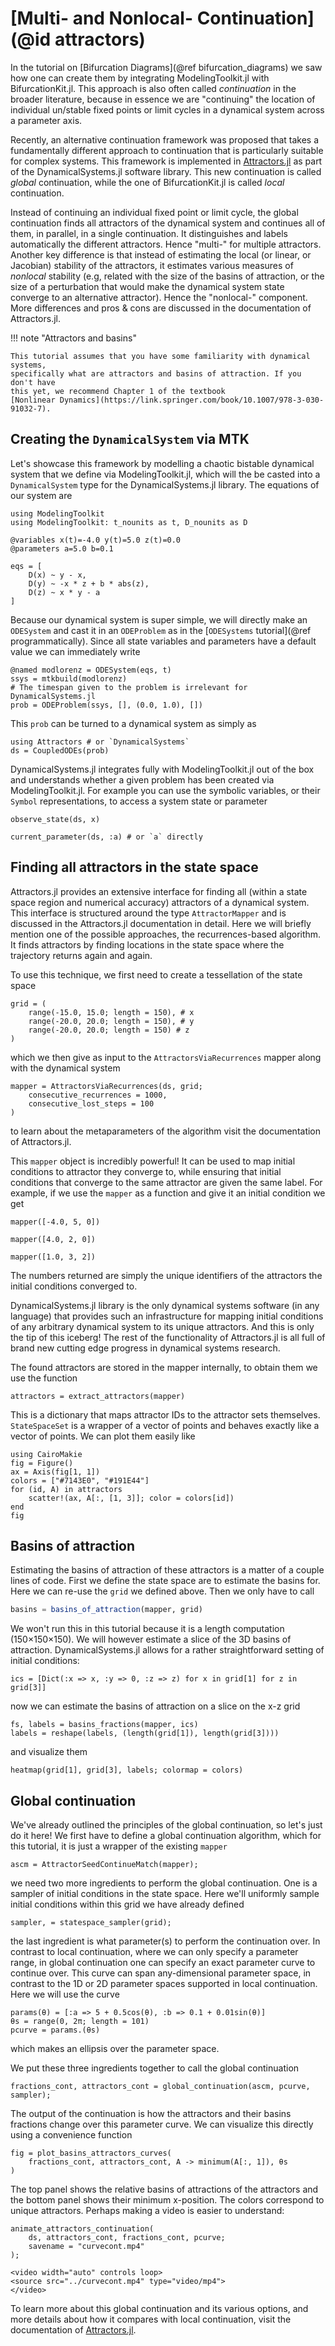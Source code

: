 # [Multi- and Nonlocal- Continuation](@id attractors)

In the tutorial on [Bifurcation Diagrams](@ref bifurcation_diagrams) we saw how one can create them by integrating ModelingToolkit.jl with BifurcationKit.jl.
This approach is also often called _continuation_ in the broader literature,
because in essence we are "continuing" the location of individual un/stable fixed points or limit cycles in a dynamical system across a parameter axis.

Recently, an alternative continuation framework was proposed that takes a fundamentally different approach to continuation that is particularly suitable for complex systems. This framework is implemented in [Attractors.jl](https://juliadynamics.github.io/DynamicalSystemsDocs.jl/attractors/stable/) as part of the DynamicalSystems.jl software library.
This new continuation is called _global_ continuation, while the one of BifurcationKit.jl is called _local_ continuation.

Instead of continuing an individual fixed point or limit cycle, the global continuation finds all attractors of the dynamical system and continues all of them, in parallel, in a single continuation. It distinguishes and labels automatically the different attractors.
Hence "multi-" for multiple attractors.
Another key difference is that instead of estimating the local (or linear, or Jacobian) stability of the attractors, it estimates various measures of _nonlocal_ stability (e.g, related with the size of the basins of attraction, or the size of a perturbation that would make the dynamical system state converge to an alternative attractor).
Hence the "nonlocal-" component.
More differences and pros & cons are discussed in the documentation of Attractors.jl.

!!! note "Attractors and basins"
    
    This tutorial assumes that you have some familiarity with dynamical systems,
    specifically what are attractors and basins of attraction. If you don't have
    this yet, we recommend Chapter 1 of the textbook
    [Nonlinear Dynamics](https://link.springer.com/book/10.1007/978-3-030-91032-7).

## Creating the `DynamicalSystem` via MTK

Let's showcase this framework by modelling a chaotic bistable dynamical system that we define via ModelingToolkit.jl, which will the be casted into a `DynamicalSystem` type for the DynamicalSystems.jl library. The equations of our system are

```@example Attractors
using ModelingToolkit
using ModelingToolkit: t_nounits as t, D_nounits as D

@variables x(t)=-4.0 y(t)=5.0 z(t)=0.0
@parameters a=5.0 b=0.1

eqs = [
    D(x) ~ y - x,
    D(y) ~ -x * z + b * abs(z),
    D(z) ~ x * y - a
]
```

Because our dynamical system is super simple, we will directly make an `ODESystem` and cast it in an `ODEProblem` as in the [`ODESystems` tutorial](@ref programmatically). Since all state variables and parameters have a default value we can immediately write

```@example Attractors
@named modlorenz = ODESystem(eqs, t)
ssys = mtkbuild(modlorenz)
# The timespan given to the problem is irrelevant for DynamicalSystems.jl
prob = ODEProblem(ssys, [], (0.0, 1.0), [])
```

This `prob` can be turned to a dynamical system as simply as

```@example Attractors
using Attractors # or `DynamicalSystems`
ds = CoupledODEs(prob)
```

DynamicalSystems.jl integrates fully with ModelingToolkit.jl out of the box and understands whether a given problem has been created via ModelingToolkit.jl. For example you can use the symbolic variables, or their `Symbol` representations, to access a system state or parameter

```@example Attractors
observe_state(ds, x)
```

```@example Attractors
current_parameter(ds, :a) # or `a` directly
```

## Finding all attractors in the state space

Attractors.jl provides an extensive interface for finding all (within a state space region and numerical accuracy) attractors of a dynamical system.
This interface is structured around the type `AttractorMapper` and is discussed in the Attractors.jl documentation in detail. Here we will briefly mention one of the possible approaches, the recurrences-based algorithm. It finds attractors by finding locations in the state space where the trajectory returns again and again.

To use this technique, we first need to create a tessellation of the state space

```@example Attractors
grid = (
    range(-15.0, 15.0; length = 150), # x
    range(-20.0, 20.0; length = 150), # y
    range(-20.0, 20.0; length = 150) # z
)
```

which we then give as input to the `AttractorsViaRecurrences` mapper along with the dynamical system

```@example Attractors
mapper = AttractorsViaRecurrences(ds, grid;
    consecutive_recurrences = 1000,
    consecutive_lost_steps = 100
)
```

to learn about the metaparameters of the algorithm visit the documentation of Attractors.jl.

This `mapper` object is incredibly powerful! It can be used to map initial conditions to attractor they converge to, while ensuring that initial conditions that converge to the same attractor are given the same label.
For example, if we use the `mapper` as a function and give it an initial condition we get

```@example Attractors
mapper([-4.0, 5, 0])
```

```@example Attractors
mapper([4.0, 2, 0])
```

```@example Attractors
mapper([1.0, 3, 2])
```

The numbers returned are simply the unique identifiers of the attractors the initial conditions converged to.

DynamicalSystems.jl library is the only dynamical systems software (in any language) that provides such an infrastructure for mapping initial conditions of any arbitrary dynamical system to its unique attractors. And this is only the tip of this iceberg! The rest of the functionality of Attractors.jl is all full of brand new cutting edge progress in dynamical systems research.

The found attractors are stored in the mapper internally, to obtain them we
use the function

```@example Attractors
attractors = extract_attractors(mapper)
```

This is a dictionary that maps attractor IDs to the attractor sets themselves.
`StateSpaceSet` is a wrapper of a vector of points and behaves exactly like a vector of points. We can plot them easily like

```@example Attractors
using CairoMakie
fig = Figure()
ax = Axis(fig[1, 1])
colors = ["#7143E0", "#191E44"]
for (id, A) in attractors
    scatter!(ax, A[:, [1, 3]]; color = colors[id])
end
fig
```

## Basins of attraction

Estimating the basins of attraction of these attractors is a matter of a couple lines of code.
First we define the state space are to estimate the basins for.
Here we can re-use the `grid` we defined above. Then we only have to call

```julia
basins = basins_of_attraction(mapper, grid)
```

We won't run this in this tutorial because it is a length computation (150×150×150).
We will however estimate a slice of the 3D basins of attraction.
DynamicalSystems.jl allows for a rather straightforward setting of initial conditions:

```@example Attractors
ics = [Dict(:x => x, :y => 0, :z => z) for x in grid[1] for z in grid[3]]
```

now we can estimate the basins of attraction on a slice on the x-z grid

```@example Attractors
fs, labels = basins_fractions(mapper, ics)
labels = reshape(labels, (length(grid[1]), length(grid[3])))
```

and visualize them

```@example Attractors
heatmap(grid[1], grid[3], labels; colormap = colors)
```

## Global continuation

We've already outlined the principles of the global continuation, so let's just do it here!
We first have to define a global continuation algorithm, which for this tutorial,
it is just a wrapper of the existing `mapper`

```@example Attractors
ascm = AttractorSeedContinueMatch(mapper);
```

we need two more ingredients to perform the global continuation.
One is a sampler of initial conditions in the state space.
Here we'll uniformly sample initial conditions within this grid we have already defined

```@example Attractors
sampler, = statespace_sampler(grid);
```

the last ingredient is what parameter(s) to perform the continuation over.
In contrast to local continuation, where we can only specify a parameter range, in global continuation one can specify an exact parameter curve to continue over.
This curve can span any-dimensional parameter space, in contrast to the 1D or 2D parameter spaces supported in local continuation.
Here we will use the curve

```@example Attractors
params(θ) = [:a => 5 + 0.5cos(θ), :b => 0.1 + 0.01sin(θ)]
θs = range(0, 2π; length = 101)
pcurve = params.(θs)
```

which makes an ellipsis over the parameter space.

We put these three ingredients together to call the global continuation

```@example Attractors
fractions_cont, attractors_cont = global_continuation(ascm, pcurve, sampler);
```

The output of the continuation is how the attractors and their basins fractions change over this parameter curve. We can visualize this directly using a convenience function

```@example Attractors
fig = plot_basins_attractors_curves(
    fractions_cont, attractors_cont, A -> minimum(A[:, 1]), θs
)
```

The top panel shows the relative basins of attractions of the attractors and the bottom panel shows their minimum x-position. The colors correspond to unique attractors. Perhaps making a video is easier to understand:

```@example Attractors
animate_attractors_continuation(
    ds, attractors_cont, fractions_cont, pcurve;
    savename = "curvecont.mp4"
);
```

```@raw html
<video width="auto" controls loop>
<source src="../curvecont.mp4" type="video/mp4">
</video>
```

To learn more about this global continuation and its various options, and more details about how it compares with local continuation, visit the documentation of [Attractors.jl](https://juliadynamics.github.io/DynamicalSystemsDocs.jl/attractors/stable/).
